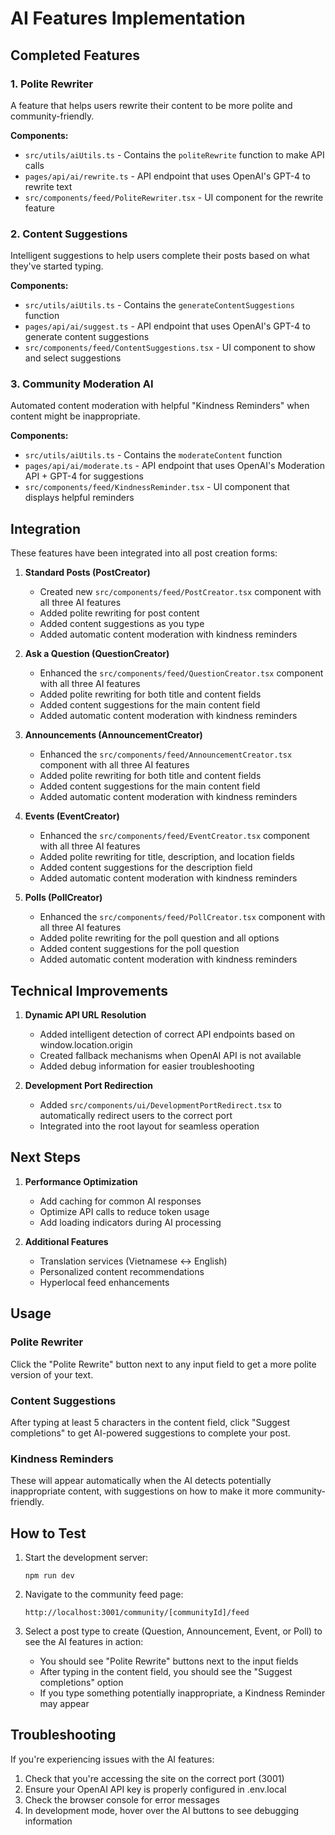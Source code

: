 # AI Features Implementation

## Completed Features

### 1. Polite Rewriter
A feature that helps users rewrite their content to be more polite and community-friendly. 

**Components:**
- `src/utils/aiUtils.ts` - Contains the `politeRewrite` function to make API calls
- `pages/api/ai/rewrite.ts` - API endpoint that uses OpenAI's GPT-4 to rewrite text
- `src/components/feed/PoliteRewriter.tsx` - UI component for the rewrite feature

### 2. Content Suggestions
Intelligent suggestions to help users complete their posts based on what they've started typing.

**Components:**
- `src/utils/aiUtils.ts` - Contains the `generateContentSuggestions` function
- `pages/api/ai/suggest.ts` - API endpoint that uses OpenAI's GPT-4 to generate content suggestions
- `src/components/feed/ContentSuggestions.tsx` - UI component to show and select suggestions

### 3. Community Moderation AI
Automated content moderation with helpful "Kindness Reminders" when content might be inappropriate.

**Components:**
- `src/utils/aiUtils.ts` - Contains the `moderateContent` function
- `pages/api/ai/moderate.ts` - API endpoint that uses OpenAI's Moderation API + GPT-4 for suggestions
- `src/components/feed/KindnessReminder.tsx` - UI component that displays helpful reminders

## Integration

These features have been integrated into all post creation forms:

1. **Standard Posts (PostCreator)**
   - Created new `src/components/feed/PostCreator.tsx` component with all three AI features
   - Added polite rewriting for post content
   - Added content suggestions as you type
   - Added automatic content moderation with kindness reminders

2. **Ask a Question (QuestionCreator)**
   - Enhanced the `src/components/feed/QuestionCreator.tsx` component with all three AI features
   - Added polite rewriting for both title and content fields
   - Added content suggestions for the main content field
   - Added automatic content moderation with kindness reminders

3. **Announcements (AnnouncementCreator)**
   - Enhanced the `src/components/feed/AnnouncementCreator.tsx` component with all three AI features
   - Added polite rewriting for both title and content fields
   - Added content suggestions for the main content field
   - Added automatic content moderation with kindness reminders

4. **Events (EventCreator)**
   - Enhanced the `src/components/feed/EventCreator.tsx` component with all three AI features
   - Added polite rewriting for title, description, and location fields
   - Added content suggestions for the description field
   - Added automatic content moderation with kindness reminders

5. **Polls (PollCreator)**
   - Enhanced the `src/components/feed/PollCreator.tsx` component with all three AI features
   - Added polite rewriting for the poll question and all options
   - Added content suggestions for the poll question
   - Added automatic content moderation with kindness reminders

## Technical Improvements

1. **Dynamic API URL Resolution**
   - Added intelligent detection of correct API endpoints based on window.location.origin
   - Created fallback mechanisms when OpenAI API is not available
   - Added debug information for easier troubleshooting

2. **Development Port Redirection**
   - Added `src/components/ui/DevelopmentPortRedirect.tsx` to automatically redirect users to the correct port
   - Integrated into the root layout for seamless operation

## Next Steps

1. **Performance Optimization**
   - Add caching for common AI responses
   - Optimize API calls to reduce token usage
   - Add loading indicators during AI processing

2. **Additional Features**
   - Translation services (Vietnamese ↔ English)
   - Personalized content recommendations
   - Hyperlocal feed enhancements

## Usage

### Polite Rewriter
Click the "Polite Rewrite" button next to any input field to get a more polite version of your text.

### Content Suggestions
After typing at least 5 characters in the content field, click "Suggest completions" to get AI-powered suggestions to complete your post.

### Kindness Reminders
These will appear automatically when the AI detects potentially inappropriate content, with suggestions on how to make it more community-friendly.

## How to Test

1. Start the development server:
   ```
   npm run dev
   ```

2. Navigate to the community feed page:
   ```
   http://localhost:3001/community/[communityId]/feed
   ```

3. Select a post type to create (Question, Announcement, Event, or Poll) to see the AI features in action:
   - You should see "Polite Rewrite" buttons next to the input fields
   - After typing in the content field, you should see the "Suggest completions" option
   - If you type something potentially inappropriate, a Kindness Reminder may appear

## Troubleshooting

If you're experiencing issues with the AI features:

1. Check that you're accessing the site on the correct port (3001)
2. Ensure your OpenAI API key is properly configured in .env.local
3. Check the browser console for error messages
4. In development mode, hover over the AI buttons to see debugging information 